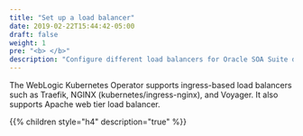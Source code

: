 ```yaml
---
title: "Set up a load balancer"
date: 2019-02-22T15:44:42-05:00
draft: false
weight: 1
pre: "<b> </b>"
description: "Configure different load balancers for Oracle SOA Suite domains."
---
```


The WebLogic Kubernetes Operator supports ingress-based load balancers such as Traefik, NGINX (kubernetes/ingress-nginx), and Voyager. It also supports Apache web tier load balancer.

{{% children style="h4" description="true" %}}
